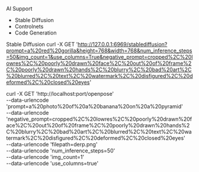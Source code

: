 AI Support
- Stable Diffusion
- Controlnets
- Code Generation

Stable Diffusion
curl -X GET 'http://127.0.0.1:6969/stablediffusion?prompt=a%20red%20gorilla&height=768&width=768&num_inference_steps=50&img_count=1&use_columns=True&negative_prompt=cropped%2C%20lowres%2C%20poorly%20drawn%20face%2C%20out%20of%20frame%2C%20poorly%20drawn%20hands%2C%20blurry%2C%20bad%20art%2C%20blurred%2C%20text%2C%20watermark%2C%20disfigured%2C%20deformed%2C%20closed%20eyes'


curl -X GET 'http://localhost:port/openpose' \
--data-urlencode 'prompt=a%20photo%20of%20a%20banana%20on%20a%20pyramid' \
--data-urlencode 'negative_prompt=cropped%2C%20lowres%2C%20poorly%20drawn%20face%2C%20out%20of%20frame%2C%20poorly%20drawn%20hands%2C%20blurry%2C%20bad%20art%2C%20blurred%2C%20text%2C%20watermark%2C%20disfigured%2C%20deformed%2C%20closed%20eyes' \
--data-urlencode 'filepath=derp.png' \
--data-urlencode 'num_inference_steps=50' \
--data-urlencode 'img_count=1' \
--data-urlencode 'use_columns=true'

